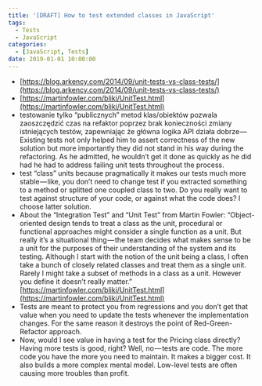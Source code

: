 ```yaml
---
title: '[DRAFT] How to test extended classes in JavaScript'
tags:
  - Tests
  - JavaScript
categories:
  - [JavaScript, Tests]
date: 2019-01-01 10:00:00
---
```


*   [https://blog.arkency.com/2014/09/unit-tests-vs-class-tests/](https://blog.arkency.com/2014/09/unit-tests-vs-class-tests/)
*   [https://martinfowler.com/bliki/UnitTest.html](https://martinfowler.com/bliki/UnitTest.html)
*   testowanie tylko “publicznych” metod klas/obiektów pozwala zaoszczędzić czas na refaktor poprzez brak konieczności zmiany istniejących testów, zapewniając że główna logika API działa dobrze — Existing tests not only helped him to assert correctness of the new solution but more importantly they did not stand in his way during the refactoring. As he admitted, he wouldn’t get it done as quickly as he did had he had to address failing unit tests throughout the process.
*   test “class” units because pragmatically it makes our tests much more stable — like, you don’t need to change test if you extracted something to a method or splitted one coupled class to two. Do you really want to test against structure of your code, or against what the code does? I choose latter solution.
*   About the “Integration Test” and “Unit Test” from Martin Fowler:
“Object-oriented design tends to treat a class as the unit, procedural or functional approaches might consider a single function as a unit. But really it’s a situational thing — the team decides what makes sense to be a unit for the purposes of their understanding of the system and its testing. Although I start with the notion of the unit being a class, I often take a bunch of closely related classes and treat them as a single unit. Rarely I might take a subset of methods in a class as a unit. However you define it doesn’t really matter.” [https://martinfowler.com/bliki/UnitTest.html](https://martinfowler.com/bliki/UnitTest.html)
*   Tests are meant to protect you from regressions and you don’t get that value when you need to update the tests whenever the implementation changes. For the same reason it destroys the point of Red-Green-Refactor approach.
*   Now, would I see value in having a test for the Pricing class directly? Having more tests is good, right? Well, no — tests are code. The more code you have the more you need to maintain. It makes a bigger cost. It also builds a more complex mental model. Low-level tests are often causing more troubles than profit.